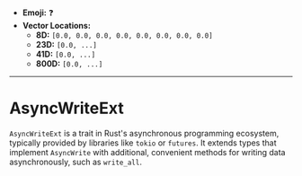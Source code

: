 - **Emoji:** ❓
- **Vector Locations:**
    - **8D:** `[0.0, 0.0, 0.0, 0.0, 0.0, 0.0, 0.0, 0.0]`
    - **23D:** `[0.0, ...]`
    - **41D:** `[0.0, ...]`
    - **800D:** `[0.0, ...]`

---

# AsyncWriteExt

`AsyncWriteExt` is a trait in Rust's asynchronous programming ecosystem, typically provided by libraries like `tokio` or `futures`. It extends types that implement `AsyncWrite` with additional, convenient methods for writing data asynchronously, such as `write_all`.
